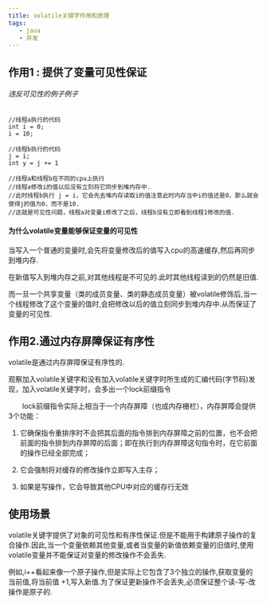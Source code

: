 ```yaml
---
title: volatile关键字作用和原理
tags: 
   - java
   - 并发
---
```


## 作用1 : 提供了变量可见性保证

###### 违反可见性的例子例子

```
//线程a执行的代码
int i = 0;
i = 10;

//线程b执行的代码
j = i;
int y = j += 1

//线程a和线程b在不同的cpu上执行
//线程a修改i的值以后没有立刻将它同步到堆内存中.
//此时线程b执行 j = i，它会先去堆内存读取i的值注意此时内存当中i的值还是0，那么就会使得j的值为0，而不是10.
//这就是可见性问题，线程a对变量i修改了之后，线程b没有立即看到线程1修改的值.
```

#### 为什么volatile变量能够保证变量的可见性

当写入一个普通的变量时,会先将变量修改后的值写入cpu的高速缓存,然后再同步到堆内存.

在新值写入到堆内存之前,对其他线程是不可见的.此时其他线程读到的仍然是旧值.

而一旦一个共享变量（类的成员变量、类的静态成员变量）被volatile修饰后,当一个线程修改了这个变量的值时,会把修改以后的值立刻同步到堆内存中.从而保证了变量的可见性.




## 作用2.通过内存屏障保证有序性

volatile是通过内存屏障保证有序性的.

观察加入volatile关键字和没有加入volatile关键字时所生成的汇编代码(字节码)发现，加入volatile关键字时，会多出一个lock前缀指令

　　lock前缀指令实际上相当于一个内存屏障（也成内存栅栏），内存屏障会提供3个功能：

1. 它确保指令重排序时不会把其后面的指令排到内存屏障之前的位置，也不会把前面的指令排到内存屏障的后面；即在执行到内存屏障这句指令时，在它前面的操作已经全部完成；
	
1. 它会强制将对缓存的修改操作立即写入主存；

3. 如果是写操作，它会导致其他CPU中对应的缓存行无效

## 使用场景

volatile关键字提供了对象的可见性和有序性保证.但是不能用于构建原子操作的复合操作.因此,当一个变量依赖其他变量,或者当变量的新值依赖变量的旧值时,使用volatile变量并不能保证对变量的修改操作不会丢失.

例如,i++看起来像一个原子操作,但是实际上它包含了3个独立的操作,获取变量的当前值,将当前值 +1,写入新值.为了保证更新操作不会丢失,必须保证整个读-写-改操作是原子的.

